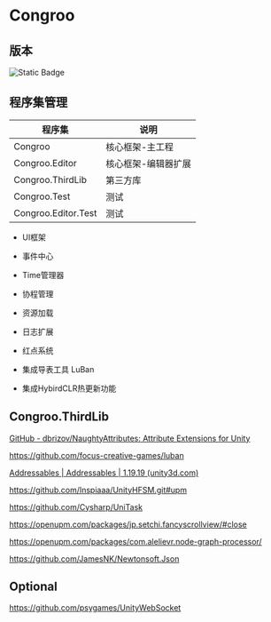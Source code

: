 # Congroo

## 版本 

<img src="https://img.shields.io/badge/Unity-Unity%202021.3.26f1%20%2B%20-blue" alt="Static Badge"  />

## 程序集管理

| 程序集              | 说明                |
| ------------------- | ------------------- |
| Congroo             | 核心框架-主工程     |
| Congroo.Editor      | 核心框架-编辑器扩展 |
| Congroo.ThirdLib    | 第三方库            |
| Congroo.Test        | 测试                |
| Congroo.Editor.Test | 测试                |

- UI框架
- 事件中心
- Time管理器
- 协程管理
- 资源加载
- 日志扩展
- 红点系统
- 集成导表工具 LuBan

- 集成HybirdCLR热更新功能





## Congroo.ThirdLib

[GitHub - dbrizov/NaughtyAttributes: Attribute Extensions for Unity](https://github.com/dbrizov/NaughtyAttributes)

https://github.com/focus-creative-games/luban

[Addressables | Addressables | 1.19.19 (unity3d.com)](https://docs.unity3d.com/Packages/com.unity.addressables@1.19/manual/index.html)

https://github.com/Inspiaaa/UnityHFSM.git#upm

https://github.com/Cysharp/UniTask

https://openupm.com/packages/jp.setchi.fancyscrollview/#close

https://openupm.com/packages/com.alelievr.node-graph-processor/

https://github.com/JamesNK/Newtonsoft.Json



## Optional

https://github.com/psygames/UnityWebSocket
